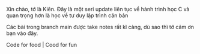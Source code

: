 Xin chào, tớ là Kiên. Đây là một seri update liên tục về hành trình học C và quan trọng hơn là học về tư duy lập trình căn bản

Các bài trong branch main được take notes rất kĩ càng, dù sao thì tớ cảm ơn bạn vào đây.

Code for food | Cood for fun
